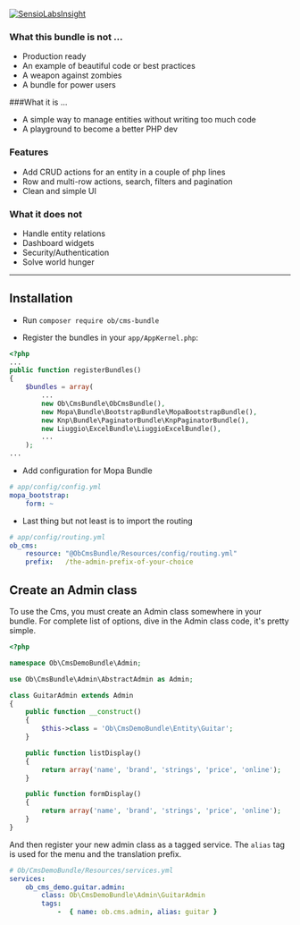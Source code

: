 [![SensioLabsInsight](https://insight.sensiolabs.com/projects/eac79c7f-ad61-477f-bb2f-4f1f34b7dcb1/mini.png)](https://insight.sensiolabs.com/projects/eac79c7f-ad61-477f-bb2f-4f1f34b7dcb1)


### What this bundle is not …
- Production ready
- An example of beautiful code or best practices
- A weapon against zombies
- A bundle for power users
 
###What it is …
- A simple way to manage entities without writing too much code
- A playground to become a better PHP dev

### Features
- Add CRUD actions for an entity in a couple of php lines
- Row and multi-row actions, search, filters and pagination
- Clean and simple UI

### What it does not
- Handle entity relations
- Dashboard widgets
- Security/Authentication
- Solve world hunger


***


## Installation

* Run `composer require ob/cms-bundle`

* Register the bundles in your `app/AppKernel.php`:

```php
<?php
...
public function registerBundles()
{
    $bundles = array(
        ...
        new Ob\CmsBundle\ObCmsBundle(),
        new Mopa\Bundle\BootstrapBundle\MopaBootstrapBundle(),
        new Knp\Bundle\PaginatorBundle\KnpPaginatorBundle(),
        new Liuggio\ExcelBundle\LiuggioExcelBundle(),
        ...
    );
...
```

* Add configuration for Mopa Bundle

```yaml
# app/config/config.yml
mopa_bootstrap:
    form: ~
```

* Last thing but not least is to import the routing

```yaml
# app/config/routing.yml
ob_cms:
    resource: "@ObCmsBundle/Resources/config/routing.yml"
    prefix:   /the-admin-prefix-of-your-choice
```

## Create an Admin class
To use the Cms, you must create an Admin class somewhere in your bundle. For complete list of options, dive in the Admin
class code, it's pretty simple.

```php
<?php

namespace Ob\CmsDemoBundle\Admin;

use Ob\CmsBundle\Admin\AbstractAdmin as Admin;

class GuitarAdmin extends Admin
{
    public function __construct()
    {
        $this->class = 'Ob\CmsDemoBundle\Entity\Guitar';
    }

    public function listDisplay()
    {
        return array('name', 'brand', 'strings', 'price', 'online');
    }

    public function formDisplay()
    {
        return array('name', 'brand', 'strings', 'price', 'online');
    }
}
```

And then register your new admin class as a tagged service. The `alias` tag is used for the menu and the translation
prefix.

```yaml
# Ob/CmsDemoBundle/Resources/services.yml
services:
    ob_cms_demo.guitar.admin:
        class: Ob\CmsDemoBundle\Admin\GuitarAdmin
        tags:
            -  { name: ob.cms.admin, alias: guitar }
```
